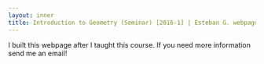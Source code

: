 ```yaml
---
layout: inner
title: Introduction to Geometry (Seminar) [2016-1] | Esteban G. webpage
---
```


<p>I built this webpage after I taught this course. If you need more information send me an email!</p>

